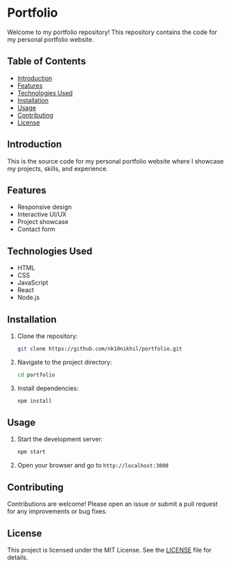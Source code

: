 # Portfolio

Welcome to my portfolio repository! This repository contains the code for my personal portfolio website.

## Table of Contents

- [Introduction](#introduction)
- [Features](#features)
- [Technologies Used](#technologies-used)
- [Installation](#installation)
- [Usage](#usage)
- [Contributing](#contributing)
- [License](#license)


## Introduction

This is the source code for my personal portfolio website where I showcase my projects, skills, and experience.

## Features

- Responsive design
- Interactive UI/UX
- Project showcase
- Contact form

## Technologies Used

- HTML
- CSS
- JavaScript
- React
- Node.js

## Installation

1. Clone the repository:
    ```sh
    git clone https://github.com/nk10nikhil/portfolio.git
    ```
2. Navigate to the project directory:
    ```sh
    cd portfolio
    ```
3. Install dependencies:
    ```sh
    npm install
    ```

## Usage

1. Start the development server:
    ```sh
    npm start
    ```
2. Open your browser and go to `http://localhost:3000`

## Contributing

Contributions are welcome! Please open an issue or submit a pull request for any improvements or bug fixes.

## License

This project is licensed under the MIT License. See the [LICENSE](LICENSE) file for details.